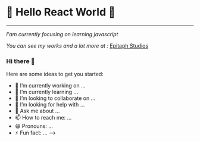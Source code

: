 #  🌌 Hello React World 🌌
---
*I'am currently focusing on learning javascript* 

*You can see my works and a lot more at :* [Epitaph Studios](www.epitaphstudios.fr)





### Hi there 👋

Here are some ideas to get you started:

- 🔭 I’m currently working on ...
- 🌱 I’m currently learning ...
- 👯 I’m looking to collaborate on ...
- 🤔 I’m looking for help with ...
- 💬 Ask me about ...
- 📫 How to reach me: ...
- 😄 Pronouns: ...
- ⚡ Fun fact: ...
-->
